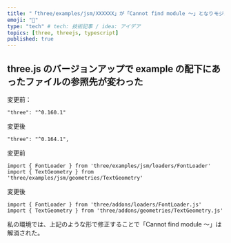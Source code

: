 ```yaml
---
title: "「three/examples/jsm/XXXXXX」が「Cannot find module 〜」となりモジュールが見つからなくなった場合"
emoji: "🙌"
type: "tech" # tech: 技術記事 / idea: アイデア
topics: [three, threejs, typescript]
published: true
---
```


## three.js のバージョンアップで example の配下にあったファイルの参照先が変わった

変更前：

```
"three": "^0.160.1"
```

変更後

```
"three": "^0.164.1",
```

変更前

```
import { FontLoader } from 'three/examples/jsm/loaders/FontLoader'
import { TextGeometry } from 'three/examples/jsm/geometries/TextGeometry'
```

変更後

```
import { FontLoader } from 'three/addons/loaders/FontLoader.js'
import { TextGeometry } from 'three/addons/geometries/TextGeometry.js'
```

私の環境では、上記のような形で修正することで「Cannot find module 〜」は解消された。
